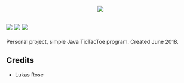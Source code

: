    <p align="center">
  <img src="https://images-na.ssl-images-amazon.com/images/I/411RqsooQ3L.png" /></a>
 
 <img src="https://img.shields.io/badge/build-passing-brightgreen" /></a>
  <img src="https://img.shields.io/badge/Code%20Language-Java-9cf" /></a>
  <img src="https://img.shields.io/badge/Version-vF-blue" /></a>
 ---
Personal project, simple Java TicTacToe program.
Created June 2018.

## Credits
* Lukas Rose

